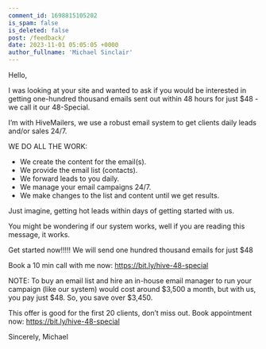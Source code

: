 ```yaml
---
comment_id: 1698815105202
is_spam: false
is_deleted: false
post: /feedback/
date: 2023-11-01 05:05:05 +0000
author_fullname: 'Michael Sinclair'
---
```


Hello,
  
I was looking at your site and wanted to ask if you would be interested in getting one-hundred thousand emails sent out within 48 hours for just $48 - we call it our 48-Special.
 
I’m with HiveMailers, we use a robust email system to get clients daily leads and/or sales 24/7.
 
WE DO ALL THE WORK:

- We create the content for the email(s).
- We provide the email list (contacts).
- We forward leads to you daily.
- We manage your email campaigns 24/7.
- We make changes to the list and content until we get results.

Just imagine, getting hot leads within days of getting started with us. 

You might be wondering if our system works, well if you are reading this message, it works. 

Get started now!!!!! We will send one hundred thousand emails for just $48 
  
Book a 10 min call with me now: https://bit.ly/hive-48-special

NOTE: To buy an email list and hire an in-house email manager to run your campaign (like our system) would cost around $3,500 a month, but with us, you pay just $48. So, you save over $3,450.

This offer is good for the first 20 clients, don’t miss out.  Book appointment now: https://bit.ly/hive-48-special

Sincerely,
Michael
